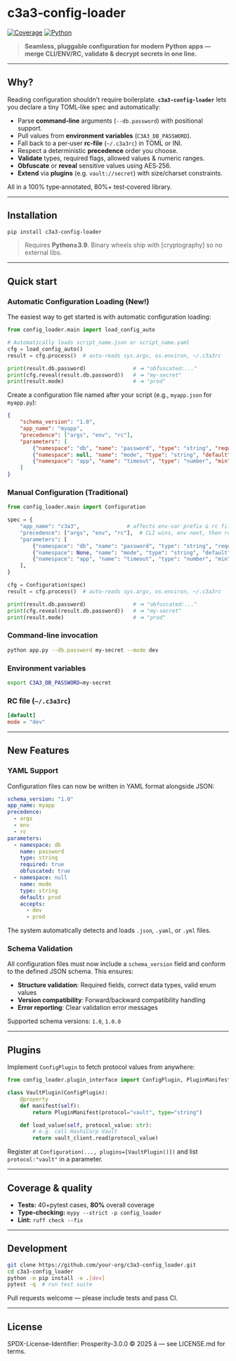 # c3a3‑config‑loader

[![Coverage](https://img.shields.io/badge/coverage-80%25-brightgreen.svg)](./tests)
[![Python](https://img.shields.io/pypi/pyversions/c3a3-config-loader.svg)](https://pypi.org/project/c3a3-config-loader/)

> **Seamless, pluggable configuration for modern Python apps — merge CLI/ENV/RC, validate & decrypt secrets in one line.**

---

## Why?

Reading configuration shouldn’t require boilerplate. **`c3a3‑config‑loader`** lets you declare a tiny TOML‑like spec and automatically:

* Parse **command‑line** arguments (`--db.password`) with positional support.
* Pull values from **environment variables** (`C3A3_DB_PASSWORD`).
* Fall back to a per‑user **rc‑file** (`~/.c3a3rc`) in TOML or INI.
* Respect a deterministic **precedence** order you choose.
* **Validate** types, required flags, allowed values & numeric ranges.
* **Obfuscate** or **reveal** sensitive values using AES‑256.
* **Extend** via **plugins** (e.g. `vault://secret`) with size/charset constraints.

All in a 100% type‑annotated, 80%+ test‑covered library.

---

## Installation

```bash
pip install c3a3-config-loader
```

> Requires **Python≥3.9**.  Binary wheels ship with \[cryptography] so no external libs.

---

## Quick start

### Automatic Configuration Loading (New!)

The easiest way to get started is with automatic configuration loading:

```python
from config_loader.main import load_config_auto

# Automatically loads script_name.json or script_name.yaml
cfg = load_config_auto()
result = cfg.process()  # auto‑reads sys.argv, os.environ, ~/.c3a3rc

print(result.db.password)               # ➔ "obfuscated:..."
print(cfg.reveal(result.db.password))   # ➔ "my‑secret"
print(result.mode)                      # ➔ "prod"
```

Create a configuration file named after your script (e.g., `myapp.json` for `myapp.py`):

```json
{
    "schema_version": "1.0",
    "app_name": "myapp",
    "precedence": ["args", "env", "rc"],
    "parameters": [
        {"namespace": "db", "name": "password", "type": "string", "required": true, "obfuscated": true},
        {"namespace": null, "name": "mode", "type": "string", "default": "prod", "accepts": ["dev", "prod"]},
        {"namespace": "app", "name": "timeout", "type": "number", "min": 1, "max": 60, "default": 30}
    ]
}
```

### Manual Configuration (Traditional)

```python
from config_loader.main import Configuration

spec = {
    "app_name": "c3a3",               # affects env‑var prefix & rc file name
    "precedence": ["args", "env", "rc"],  # CLI wins, env next, then rc
    "parameters": [
        {"namespace": "db", "name": "password", "type": "string", "required": True, "obfuscated": True},
        {"namespace": None, "name": "mode", "type": "string", "default": "prod", "accepts": ["dev", "prod"]},
        {"namespace": "app", "name": "timeout", "type": "number", "min": 1, "max": 60, "default": 30},
    ],
}

cfg = Configuration(spec)
result = cfg.process()  # auto‑reads sys.argv, os.environ, ~/.c3a3rc

print(result.db.password)               # ➔ "obfuscated:..."
print(cfg.reveal(result.db.password))   # ➔ "my‑secret"
print(result.mode)                      # ➔ "prod"
```

### Command‑line invocation

```bash
python app.py --db.password my‑secret --mode dev
```

### Environment variables

```bash
export C3A3_DB_PASSWORD=my‑secret
```

### RC file (`~/.c3a3rc`)

```toml
[default]
mode = "dev"
```

---

## New Features

### YAML Support

Configuration files can now be written in YAML format alongside JSON:

```yaml
schema_version: "1.0"
app_name: myapp
precedence:
  - args
  - env
  - rc
parameters:
  - namespace: db
    name: password
    type: string
    required: true
    obfuscated: true
  - namespace: null
    name: mode
    type: string
    default: prod
    accepts:
      - dev
      - prod
```

The system automatically detects and loads `.json`, `.yaml`, or `.yml` files.

### Schema Validation

All configuration files must now include a `schema_version` field and conform to the defined JSON schema. This ensures:

* **Structure validation**: Required fields, correct data types, valid enum values
* **Version compatibility**: Forward/backward compatibility handling
* **Error reporting**: Clear validation error messages

Supported schema versions: `1.0`, `1.0.0`

---

## Plugins

Implement `ConfigPlugin` to fetch protocol values from anywhere:

```python
from config_loader.plugin_interface import ConfigPlugin, PluginManifest

class VaultPlugin(ConfigPlugin):
    @property
    def manifest(self):
        return PluginManifest(protocol="vault", type="string")

    def load_value(self, protocol_value: str):
        # e.g. call HashiCorp Vault
        return vault_client.read(protocol_value)
```

Register at `Configuration(..., plugins=[VaultPlugin()])` and list `protocol:"vault"` in a parameter.

---

## Coverage & quality

* **Tests:** 40+pytest cases, **80%** overall coverage
* **Type‑checking:** `mypy --strict -p config_loader`
* **Lint:** `ruff check --fix`

---

## Development

```bash
git clone https://github.com/your‑org/c3a3‑config_loader.git
cd c3a3‑config_loader
python -m pip install -e .[dev]
pytest -q  # run test suite
```

Pull requests welcome — please include tests and pass CI.

---

## License

SPDX-License-Identifier: Prosperity-3.0.0
© 2025 ã — see LICENSE.md for terms.
